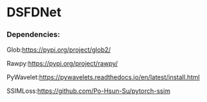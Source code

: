 # DSFDNet

### Dependencies:

Glob:https://pypi.org/project/glob2/

Rawpy:https://pypi.org/project/rawpy/

PyWavelet:https://pywavelets.readthedocs.io/en/latest/install.html

SSIMLoss:https://github.com/Po-Hsun-Su/pytorch-ssim

